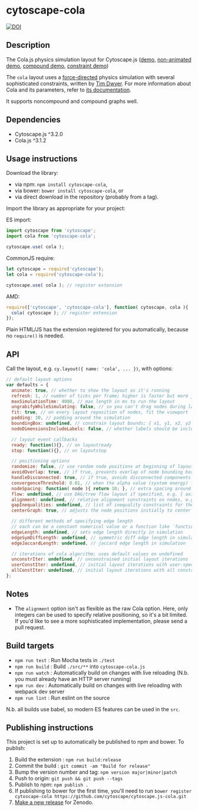 cytoscape-cola
================================================================================

[![DOI](https://zenodo.org/badge/42205998.svg)](https://zenodo.org/badge/latestdoi/42205998)


## Description

The Cola.js physics simulation layout for Cytoscape.js ([demo](https://cytoscape.github.io/cytoscape.js-cola), [non-animated demo](https://cytoscape.github.io/cytoscape.js-cola/demo-non-animated.html), [compound demo](https://cytoscape.github.io/cytoscape.js-cola/demo-compound.html), [constraint demo](https://cytoscape.github.io/cytoscape.js-cola/demo-constraints.html))


The `cola` layout uses a [force-directed](http://en.wikipedia.org/wiki/Force-directed_graph_drawing) physics simulation with several sophisticated constraints, written by [Tim Dwyer](http://www.csse.monash.edu.au/~tdwyer/).  For more information about Cola and its parameters, refer to [its documentation](http://marvl.infotech.monash.edu/webcola/).

It supports noncompound and compound graphs well.

## Dependencies

* Cytoscape.js ^3.2.0
* Cola.js ^3.1.2


## Usage instructions

Download the library:
 * via npm: `npm install cytoscape-cola`,
 * via bower: `bower install cytoscape-cola`, or
 * via direct download in the repository (probably from a tag).

Import the library as appropriate for your project:

ES import:

```js
import cytoscape from 'cytoscape';
import cola from 'cytoscape-cola';

cytoscape.use( cola );
```

CommonJS require:

```js
let cytoscape = require('cytoscape');
let cola = require('cytoscape-cola');

cytoscape.use( cola ); // register extension
```

AMD:

```js
require(['cytoscape', 'cytoscape-cola'], function( cytoscape, cola ){
  cola( cytoscape ); // register extension
});
```

Plain HTML/JS has the extension registered for you automatically, because no `require()` is needed.



## API

Call the layout, e.g. `cy.layout({ name: 'cola', ... })`, with options:

```js
// default layout options
var defaults = {
  animate: true, // whether to show the layout as it's running
  refresh: 1, // number of ticks per frame; higher is faster but more jerky
  maxSimulationTime: 4000, // max length in ms to run the layout
  ungrabifyWhileSimulating: false, // so you can't drag nodes during layout
  fit: true, // on every layout reposition of nodes, fit the viewport
  padding: 30, // padding around the simulation
  boundingBox: undefined, // constrain layout bounds; { x1, y1, x2, y2 } or { x1, y1, w, h }
  nodeDimensionsIncludeLabels: false, // whether labels should be included in determining the space used by a node

  // layout event callbacks
  ready: function(){}, // on layoutready
  stop: function(){}, // on layoutstop

  // positioning options
  randomize: false, // use random node positions at beginning of layout
  avoidOverlap: true, // if true, prevents overlap of node bounding boxes
  handleDisconnected: true, // if true, avoids disconnected components from overlapping
  convergenceThreshold: 0.01, // when the alpha value (system energy) falls below this value, the layout stops
  nodeSpacing: function( node ){ return 10; }, // extra spacing around nodes
  flow: undefined, // use DAG/tree flow layout if specified, e.g. { axis: 'y', minSeparation: 30 }
  alignment: undefined, // relative alignment constraints on nodes, e.g. {vertical: [[{node: node1, offset: 0}, {node: node2, offset: 5}]], horizontal: [[{node: node3}, {node: node4}], [{node: node5}, {node: node6}]]}
  gapInequalities: undefined, // list of inequality constraints for the gap between the nodes, e.g. [{"axis":"y", "left":node1, "right":node2, "gap":25}]
  centerGraph: true, // adjusts the node positions initially to center the graph (pass false if you want to start the layout from the current position)

  // different methods of specifying edge length
  // each can be a constant numerical value or a function like `function( edge ){ return 2; }`
  edgeLength: undefined, // sets edge length directly in simulation
  edgeSymDiffLength: undefined, // symmetric diff edge length in simulation
  edgeJaccardLength: undefined, // jaccard edge length in simulation

  // iterations of cola algorithm; uses default values on undefined
  unconstrIter: undefined, // unconstrained initial layout iterations
  userConstIter: undefined, // initial layout iterations with user-specified constraints
  allConstIter: undefined, // initial layout iterations with all constraints including non-overlap
};
```


## Notes

- The `alignment` option isn't as flexible as the raw Cola option.  Here, only integers can be used to specify relative positioning, so it's a bit limited.  If you'd like to see a more sophisticated implementation, please send a pull request.



## Build targets

* `npm run test` : Run Mocha tests in `./test`
* `npm run build` : Build `./src/**` into `cytoscape-cola.js`
* `npm run watch` : Automatically build on changes with live reloading (N.b. you must already have an HTTP server running)
* `npm run dev` : Automatically build on changes with live reloading with webpack dev server
* `npm run lint` : Run eslint on the source

N.b. all builds use babel, so modern ES features can be used in the `src`.


## Publishing instructions

This project is set up to automatically be published to npm and bower.  To publish:

1. Build the extension : `npm run build:release`
1. Commit the build : `git commit -am "Build for release"`
1. Bump the version number and tag: `npm version major|minor|patch`
1. Push to origin: `git push && git push --tags`
1. Publish to npm: `npm publish .`
1. If publishing to bower for the first time, you'll need to run `bower register cytoscape-cola https://github.com/cytoscape/cytoscape.js-cola.git`
1. [Make a new release](https://github.com/cytoscape/cytoscape.js-cola/releases/new) for Zenodo.
